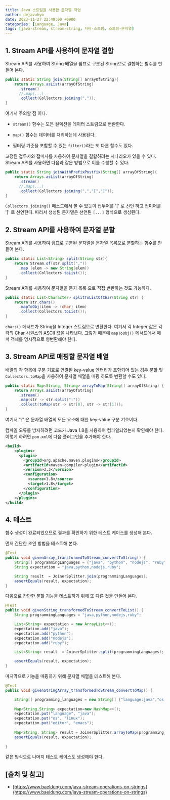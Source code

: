 ```yaml
---
title: Java 스트림을 사용한 문자열 작업
author: dejavuhyo
date: 2023-11-27 22:40:00 +0900
categories: [Language, Java]
tags: [java-stream, stream-string, 자바-스트림, 스트림-문자열]
---
```


## 1. Stream API를 사용하여 문자열 결합
Stream API를 사용하여 String 배열을 쉼표로 구분된 String으로 결합하는 함수를 만들어 본다.

```java
public static String join(String[] arrayOfString){
    return Arrays.asList(arrayOfString)
      .stream()
      //.map(...)
      .collect(Collectors.joining(","));
}
```

여기서 주의할 점 이다.

* `stream()` 함수는 모든 컬렉션을 데이터 스트림으로 변환한다.

* `map()` 함수는 데이터를 처리하는데 사용된다.

* 필터링 기준을 포함할 수 있는 `filter()`라는 또 다른 함수도 있다.

고정된 접두사와 접미사를 사용하여 문자열을 결합하려는 시나리오가 있을 수 있다. Stream API를 사용하면 다음과 같은 방법으로 이를 수행할 수 있다.

```java
public static String joinWithPrefixPostfix(String[] arrayOfString){
    return Arrays.asList(arrayOfString)
      .stream()
      //.map(...)
      .collect(Collectors.joining(",","[","]"));
}
```

`Collectors.joining()` 메소드에서 볼 수 있듯이 접두어를 '[' 로 선언 하고 접미어를 ']' 로 선언한다. 따라서 생성된 문자열은 선언된 `[...]` 형식으로 생성된다.

## 2. Stream API를 사용하여 문자열 분할
Stream API를 사용하여 쉼표로 구분된 문자열을 문자열 목록으로 분할하는 함수를 만들어 본다.

```java
public static List<String> split(String str){
    return Stream.of(str.split(","))
      .map (elem -> new String(elem))
      .collect(Collectors.toList());
}
```

Stream API를 사용하여 문자열을 문자 목록 으로 직접 변환하는 것도 가능하다.

```java
public static List<Character> splitToListOfChar(String str) {
    return str.chars()
      .mapToObj(item -> (char) item)
      .collect(Collectors.toList());
}
```

`chars()` 메서드가 String을 Integer 스트림으로 변환한다. 여기서 각 Integer 값은 각각의 Char 시퀀스의 ASCII 값을 나타낸다. 그렇기 때문에 `mapToObj()` 메서드에서 매퍼 객체를 명시적으로 형변환해야 한다.

## 3. Stream API로 매핑할 문자열 배열
배열의 각 항목에 구분 기호로 연결된 key-value 엔터티가 포함되어 있는 경우 분할 및 `Collectors.toMap`을 사용하여 문자열 배열을 매핑 하도록 변환할 수도 있다.

```java
public static Map<String, String> arrayToMap(String[] arrayOfString) {
	return Arrays.asList(arrayOfString)
	  .stream()
	  .map(str -> str.split(":"))
	  .collect(toMap(str -> str[0], str -> str[1]));
}
```

여기서 ":" 은 문자열 배열의 모든 요소에 대한 key-value 구분 기호이다.

컴파일 오류를 방지하려면 코드가 Java 1.8을 사용하여 컴파일되었는지 확인해야 한다. 이렇게 하려면 `pom.xml`에 다음 플러그인을 추가해야 한다.

```xml
<build>
    <plugins>
      <plugin>
        <groupId>org.apache.maven.plugins</groupId>
        <artifactId>maven-compiler-plugin</artifactId>
        <version>3.3</version>
        <configuration>
          <source>1.8</source>
          <target>1.8</target>
        </configuration>
      </plugin>
    </plugins>
</build>
```

## 4. 테스트
함수 생성이 완료되었으므로 결과를 확인하기 위한 테스트 케이스를 생성해 본다.

먼저 간단한 조인 방법을 테스트해 본다.

```java
@Test
public void givenArray_transformedToStream_convertToString() {
    String[] programmingLanguages = {"java", "python", "nodejs", "ruby"};
    String expectation = "java,python,nodejs,ruby";

    String result  = JoinerSplitter.join(programmingLanguages);
    assertEquals(result, expectation);
}
```

다음으로 간단한 분할 기능을 테스트하기 위해 또 다른 것을 만들어 본다.

```java
@Test
public void givenString_transformedToStream_convertToList() {
    String programmingLanguages = "java,python,nodejs,ruby";

    List<String> expectation = new ArrayList<>();
    expectation.add("java");
    expectation.add("python");
    expectation.add("nodejs");
    expectation.add("ruby");

    List<String> result  = JoinerSplitter.split(programmingLanguages);

    assertEquals(result, expectation);
}
```

마지막으로 기능을 매핑하기 위해 문자열 배열을 테스트해 본다.

```java
@Test
public void givenStringArray_transformedToStream_convertToMap() {

    String[] programming_languages = new String[] {"language:java","os:linux","editor:emacs"};
    
    Map<String,String> expectation=new HashMap<>();
    expectation.put("language", "java");
    expectation.put("os", "linux");
    expectation.put("editor", "emacs");
    
    Map<String, String> result = JoinerSplitter.arrayToMap(programming_languages);
    assertEquals(result, expectation);
    
}
```

같은 방식으로 나머지 테스트 케이스도 생성해야 한다.

## [출처 및 참고]
* [https://www.baeldung.com/java-stream-operations-on-strings](https://www.baeldung.com/java-stream-operations-on-strings)

